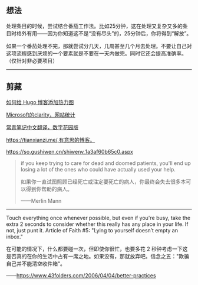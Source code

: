 ## 想法

处理条目的时候，尝试结合番茄工作法。比如25分钟，这在处理又复杂又多的条目时格外有用——因为你知道这不是“没有尽头”的，25分钟后，你将得到“解放”。

如果一个番茄处理不完，那就尝试分几天，几周甚至几个月去处理。不要让自己对这项流程感到厌烦的一个要素就是不要在一天内做完。同时它还会提高准确率。（仅针对非必要项目）

---


## 剪藏

[如何给 Hugo 博客添加热力图](https://blog.douchi.space/hugo-blog-heatmap/#gsc.tab=0)

[Microsoft的clarity，网站统计](https://clarity.microsoft.com/)

[常青笔记中文翻译，数字花园版](https://garden.oldwinter.top/Sources/Articles/%E5%B8%B8%E9%9D%92%E7%AC%94%E8%AE%B0%E9%98%85%E8%AF%BB%E7%AC%94%E8%AE%B0/%E5%B8%B8%E9%9D%92%E7%AC%94%E8%AE%B0)

https://tianxianzi.me/,有意思的博客。

https://so.gushiwen.cn/shiwenv_1a3af60b65c0.aspx

> if you keep trying to care for dead and doomed patients, you'll end up losing a lot of the ones who could have actually used your help.
> 
> 如果你一直试图照顾已经死亡或注定要死亡的病人，你最终会失去很多本可以得到你帮助的病人。
>
> ——Merlin Mann
>

---

Touch everything once whenever possible, but even if you're busy, take the extra 2 seconds to consider whether this really has any place in your life. If not, just punt it. Article of Faith #5: "Lying to yourself doesn’t empty an inbox."

在可能的情况下，什么都要碰一次，但即使你很忙，也要多花 2 秒钟考虑一下这是否真的在你的生活中占有一席之地。如果没有，那就放弃吧。信念之五："欺骗自己并不能清空收件箱"。

——https://www.43folders.com/2006/04/04/better-practices